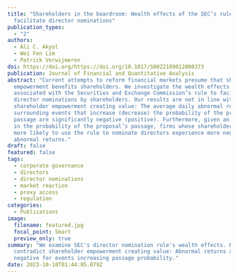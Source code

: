 ```yaml
---
title: "Shareholders in the boardroom: Wealth effects of the SEC’s rule to
  facilitate director nominations"
publication_types:
  - "2"
authors:
  - Ali C. Akyol
  - Wei Fen Lim
  - Patrick Verwijmeren
doi: https://doi.org/https://doi.org/10.1017/S0022109012000373
publication: Journal of Financial and Quantitative Analysis
abstract: "Current attempts to reform financial markets presume that shareholder
  empowerment benefits shareholders. We investigate the wealth effects
  associated with the Securities and Exchange Commission’s rule to facilitate
  director nominations by shareholders. Our results are not in line with
  shareholder empowerment creating value: The average daily abnormal returns
  surrounding events that increase (decrease) the probability of the proposal’s
  passage are significantly negative (positive). Furthermore, given an increase
  in the probability of the proposal’s passage, firms whose shareholders are
  more likely to use the rule to nominate directors experience more negative
  abnormal returns."
draft: false
featured: false
tags:
  - corporate governance
  - directors
  - director nominations
  - market reaction
  - proxy access
  - regulation
categories:
  - Publications
image:
  filename: featured.jpg
  focal_point: Smart
  preview_only: true
summary: "We examine SEC's director nomination rule's wealth effects. Results
  contradict shareholder empowerment creating value: Abnormal returns are
  negative for events increasing passage probability."
date: 2023-10-10T01:44:05.079Z
---
```

